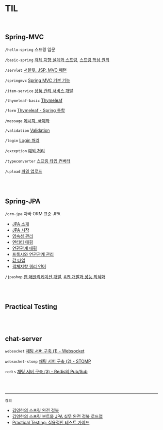 # TIL

<br/>

## Spring-MVC

`/hello-spring`  스프링 입문

`/basic-spring`
[객체 지향 설계와 스프링](https://github.com/jmxx219/TIL/blob/main/Spring-MVC/basic-spring/OOD.md), [스프링 핵심 원리](https://github.com/jmxx219/TIL/blob/main/Spring-MVC/basic-spring/README.md)

`/servlet`
[서블릿, JSP, MVC 패턴](https://github.com/jmxx219/TIL/blob/main/Spring-MVC/servlet/README.md)

`/springmvc`
[Spring MVC 기본 기능](https://github.com/jmxx219/TIL/blob/main/Spring-MVC/springmvc/README.md)

`/item-service`
[상품 관리 서비스 개발](https://github.com/jmxx219/TIL/blob/main/Spring-MVC/item-service/README.md)

`/thymeleaf-basic`
[Thymeleaf](https://github.com/jmxx219/TIL/blob/main/Spring-MVC/thymeleaf-basic/README.md)

`/form`
[Thymeleaf - Spring 통합](https://github.com/jmxx219/TIL/blob/main/Spring-MVC/form/README.md)

`/message`
[메시지, 국제화](https://github.com/jmxx219/TIL/blob/main/Spring-MVC/message/README.md)

`/validation`
[Validation](https://github.com/jmxx219/TIL/blob/main/Spring-MVC/validation/README.md)

`/login`
[Login 처리](https://github.com/jmxx219/TIL/blob/main/Spring-MVC/login/README.md)

`/exception`
[예외 처리](https://github.com/jmxx219/TIL/blob/main/Spring-MVC/exception/README.md)


`/typeconverter`
[스프링 타입 컨버터](https://github.com/jmxx219/TIL/blob/main/Spring-MVC/typeconverter/README.md)


`/upload`
[파일 업로드](https://github.com/jmxx219/TIL/blob/main/Spring-MVC/upload/README.md)


<br/>
<br/>

## Spring-JPA

`/orm-jpa` 자바 ORM 표준 JPA
- [JPA 소개](https://github.com/jmxx219/TIL/blob/main/Spring-JPA/orm-jpa/JPA%20%EC%86%8C%EA%B0%9C.md)
- [JPA 시작](https://github.com/jmxx219/TIL/blob/main/Spring-JPA/orm-jpa/ex1-hello-jpa/README.md)
- [영속성 관리](https://github.com/jmxx219/TIL/blob/main/Spring-JPA/orm-jpa/%EC%98%81%EC%86%8D%EC%84%B1%20%EA%B4%80%EB%A6%AC.md)
- [엔티티 매핑](https://github.com/jmxx219/TIL/blob/main/Spring-JPA/orm-jpa/%EC%97%94%ED%8B%B0%ED%8B%B0%20%EB%A7%A4%ED%95%91.md)
- [연관관계 매핑](https://github.com/jmxx219/TIL/blob/main/Spring-JPA/orm-jpa/%EC%97%B0%EA%B4%80%EA%B4%80%EA%B3%84%20%EB%A7%A4%ED%95%91.md)
- [프록시와 연관관계 관리](https://github.com/jmxx219/TIL/blob/main/Spring-JPA/orm-jpa/%ED%94%84%EB%A1%9D%EC%8B%9C%EC%99%80%20%EC%97%B0%EA%B4%80%EA%B4%80%EA%B3%84%20%EA%B4%80%EB%A6%AC.md)
- [값 타입](https://github.com/jmxx219/TIL/blob/main/Spring-JPA/orm-jpa/%EA%B0%92%20%ED%83%80%EC%9E%85.md)
- [객체지향 쿼리 언어](https://github.com/jmxx219/TIL/blob/main/Spring-JPA/orm-jpa/%EA%B0%9D%EC%B2%B4%EC%A7%80%ED%96%A5%20%EC%BF%BC%EB%A6%AC%20%EC%96%B8%EC%96%B4.md)


`/jpashop`
[웹 애플리케이션 개발](https://github.com/jmxx219/TIL/blob/main/Spring-JPA/jpashop/README.md), [API 개발과 성능 최적화](https://github.com/jmxx219/TIL/blob/main/Spring-JPA/jpashop/API%20%EA%B0%9C%EB%B0%9C%EA%B3%BC%20%EC%84%B1%EB%8A%A5%20%EC%B5%9C%EC%A0%81%ED%99%94.md)

<br/>
<br/>

## Practical Testing


<br/>
<br/>

## chat-server

`websocket` [채팅 서버 구축 (1) - Websocket](https://jmxx219.tistory.com/77)  

`websocket-stomp` [채팅 서버 구축 (2) - STOMP](https://jmxx219.tistory.com/78)  

`redis` [채팅 서버 구축 (3) - Redis의 Pub/Sub](https://jmxx219.tistory.com/79)


<br/>
<br/>

---

`강의`
- [김영한의 스프링 완전 정복](https://www.inflearn.com/roadmaps/373)  
- [김영한의 스프링 부트와 JPA 실무 완전 정복 로드맵](https://www.inflearn.com/roadmaps/149)
- [Practical Testing: 실용적인 테스트 가이드](https://www.inflearn.com/course/practical-testing-%EC%8B%A4%EC%9A%A9%EC%A0%81%EC%9D%B8-%ED%85%8C%EC%8A%A4%ED%8A%B8-%EA%B0%80%EC%9D%B4%EB%93%9C)